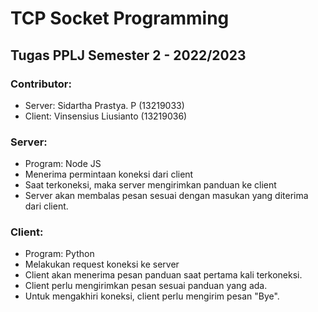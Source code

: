 # TCP Socket Programming

## Tugas PPLJ Semester 2 - 2022/2023

### Contributor:

- Server: Sidartha Prastya. P (13219033)
- Client: Vinsensius Liusianto (13219036)

### Server:

- Program: Node JS
- Menerima permintaan koneksi dari client
- Saat terkoneksi, maka server mengirimkan panduan ke client
- Server akan membalas pesan sesuai dengan masukan yang diterima dari client.

### Client:

- Program: Python
- Melakukan request koneksi ke server
- Client akan menerima pesan panduan saat pertama kali terkoneksi.
- Client perlu mengirimkan pesan sesuai panduan yang ada.
- Untuk mengakhiri koneksi, client perlu mengirim pesan "Bye".
